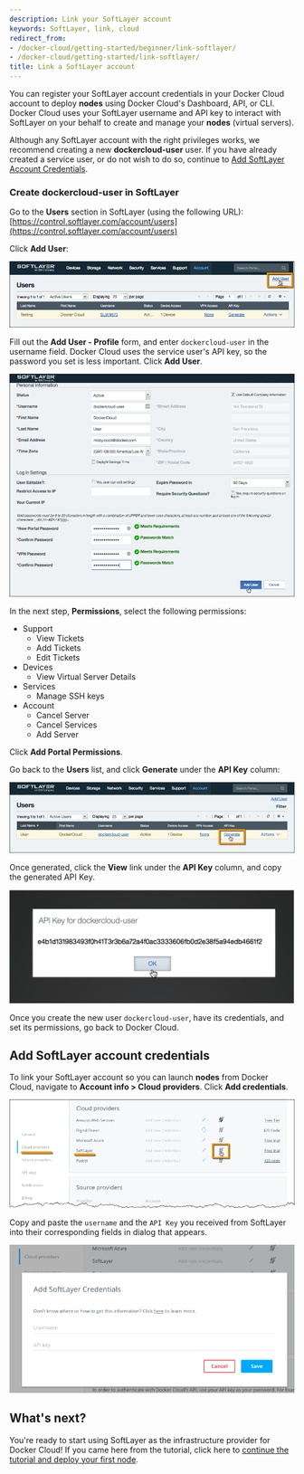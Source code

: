 ```yaml
---
description: Link your SoftLayer account
keywords: SoftLayer, link, cloud
redirect_from:
- /docker-cloud/getting-started/beginner/link-softlayer/
- /docker-cloud/getting-started/link-softlayer/
title: Link a SoftLayer account
---
```


You can register your SoftLayer account credentials in your Docker Cloud account
to deploy **nodes** using Docker Cloud's Dashboard, API, or CLI. Docker Cloud
uses your SoftLayer username and API key to interact with SoftLayer on your
behalf to create and manage your **nodes** (virtual servers).

Although any SoftLayer account with the right privileges works, we recommend
creating a new **dockercloud-user** user. If you have already created a service
user, or do not wish to do so, continue to [Add SoftLayer Account
Credentials](link-softlayer.md#add-softlayer-account-credentials).

### Create dockercloud-user in SoftLayer

Go to the **Users** section in SoftLayer (using the following URL):
[https://control.softlayer.com/account/users](https://control.softlayer.com/account/users)

Click **Add User**:

![](images/softlayer-step-1.png)

Fill out the **Add User - Profile** form, and enter `dockercloud-user` in the
username field. Docker Cloud uses the service user's API key, so the password
you set is less important. Click **Add User**.

![](images/softlayer-step-2.png)

In the next step, **Permissions**, select the following permissions:

* Support
	* View Tickets
	* Add Tickets
	* Edit Tickets
* Devices
	* View Virtual Server Details
* Services
	* Manage SSH keys
* Account
	* Cancel Server
	* Cancel Services
	* Add Server

Click **Add Portal Permissions**.

Go back to the **Users** list, and click **Generate** under the **API Key** column:

![](images/softlayer-step-6.png)

Once generated, click the **View** link under the **API Key** column, and copy the generated API Key.

![](images/softlayer-step-7.png)

Once you create the new user `dockercloud-user`, have its
credentials, and set its permissions, go back to Docker Cloud.

## Add SoftLayer account credentials

To link your SoftLayer account so you can launch **nodes** from Docker Cloud,
navigate to **Account info \> Cloud providers**. Click **Add
credentials**.

![](images/softlayer-link-account.png)

Copy and paste the `username` and the `API Key` you received from SoftLayer into their corresponding fields in dialog that appears.

![](images/softlayer-modal.png)

## What's next?

You're ready to start using SoftLayer as the infrastructure provider
for Docker Cloud! If you came here from the tutorial, click here to [continue the tutorial and deploy your first node](../getting-started/your_first_node.md).
